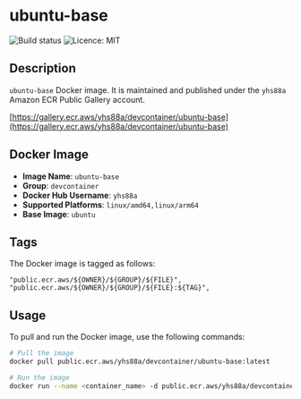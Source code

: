 # ubuntu-base

![Build status](https://github.com/yhs88a/devcontainer/actions/workflows/build-push-ubuntu-base.yml/badge.svg)
![Licence: MIT](https://img.shields.io/github/license/yhs88a/devcontainer)

## Description

`ubuntu-base` Docker image. It is maintained and published under the `yhs88a` Amazon ECR Public Gallery account.

[https://gallery.ecr.aws/yhs88a/devcontainer/ubuntu-base](https://gallery.ecr.aws/yhs88a/devcontainer/ubuntu-base)

## Docker Image

- **Image Name**: `ubuntu-base`
- **Group**: `devcontainer`
- **Docker Hub Username**: `yhs88a`
- **Supported Platforms**: `linux/amd64,linux/arm64`
- **Base Image**: `ubuntu`

## Tags

The Docker image is tagged as follows:

```
"public.ecr.aws/${OWNER}/${GROUP}/${FILE}",
"public.ecr.aws/${OWNER}/${GROUP}/${FILE}:${TAG}",
```

## Usage

To pull and run the Docker image, use the following commands:

```bash
# Pull the image
docker pull public.ecr.aws/yhs88a/devcontainer/ubuntu-base:latest

# Run the image
docker run --name <container_name> -d public.ecr.aws/yhs88a/devcontainer/ubuntu-base:latest
```

